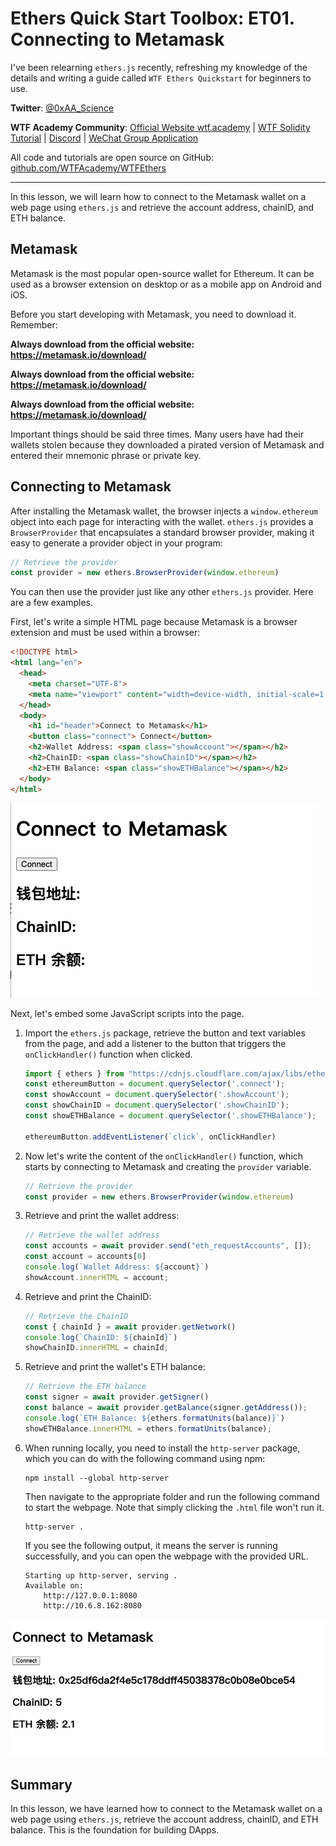 # Ethers Quick Start Toolbox: ET01. Connecting to Metamask

I've been relearning `ethers.js` recently, refreshing my knowledge of the details and writing a guide called `WTF Ethers Quickstart` for beginners to use.

**Twitter**: [@0xAA_Science](https://twitter.com/0xAA_Science)

**WTF Academy Community**: [Official Website wtf.academy](https://wtf.academy) | [WTF Solidity Tutorial](https://github.com/AmazingAng/WTFSolidity) | [Discord](https://discord.gg/5akcruXrsk) | [WeChat Group Application](https://docs.google.com/forms/d/e/1FAIpQLSe4KGT8Sh6sJ7hedQRuIYirOoZK_85miz3dw7vA1-YjodgJ-A/viewform?usp=sf_link)

All code and tutorials are open source on GitHub: [github.com/WTFAcademy/WTFEthers](https://github.com/WTFAcademy/WTFEthers)

-----

In this lesson, we will learn how to connect to the Metamask wallet on a web page using `ethers.js` and retrieve the account address, chainID, and ETH balance.

## Metamask

Metamask is the most popular open-source wallet for Ethereum. It can be used as a browser extension on desktop or as a mobile app on Android and iOS.

Before you start developing with Metamask, you need to download it. Remember:

**Always download from the official website: https://metamask.io/download/**

**Always download from the official website: https://metamask.io/download/**

**Always download from the official website: https://metamask.io/download/**

Important things should be said three times. Many users have had their wallets stolen because they downloaded a pirated version of Metamask and entered their mnemonic phrase or private key.

## Connecting to Metamask

After installing the Metamask wallet, the browser injects a `window.ethereum` object into each page for interacting with the wallet. `ethers.js` provides a `BrowserProvider` that encapsulates a standard browser provider, making it easy to generate a provider object in your program:

```js
// Retrieve the provider
const provider = new ethers.BrowserProvider(window.ethereum)
```

You can then use the provider just like any other `ethers.js` provider. Here are a few examples.

First, let's write a simple HTML page because Metamask is a browser extension and must be used within a browser:

```html
<!DOCTYPE html>
<html lang="en">
  <head>
    <meta charset="UTF-8">
    <meta name="viewport" content="width=device-width, initial-scale=1.0">
  </head>
  <body>
    <h1 id="header">Connect to Metamask</h1>
    <button class="connect"> Connect</button>
    <h2>Wallet Address: <span class="showAccount"></span></h2>
    <h2>ChainID: <span class="showChainID"></span></h2>
    <h2>ETH Balance: <span class="showETHBalance"></span></h2>
  </body>
</html>
```

![HTML Page](./img/ET1-1.png)

Next, let's embed some JavaScript scripts into the page.

1. Import the `ethers.js` package, retrieve the button and text variables from the page, and add a listener to the button that triggers the `onClickHandler()` function when clicked.

    ```js
    import { ethers } from "https://cdnjs.cloudflare.com/ajax/libs/ethers/6.2.3/ethers.js";
    const ethereumButton = document.querySelector('.connect');
    const showAccount = document.querySelector('.showAccount');
    const showChainID = document.querySelector('.showChainID');
    const showETHBalance = document.querySelector('.showETHBalance');

    ethereumButton.addEventListener(`click`, onClickHandler)
    ```

2. Now let's write the content of the `onClickHandler()` function, which starts by connecting to Metamask and creating the `provider` variable.

    ```js
    // Retrieve the provider
    const provider = new ethers.BrowserProvider(window.ethereum)
    ```

3. Retrieve and print the wallet address:

    ```js
    // Retrieve the wallet address
    const accounts = await provider.send("eth_requestAccounts", []);
    const account = accounts[0]
    console.log(`Wallet Address: ${account}`)
    showAccount.innerHTML = account;
    ```

4. Retrieve and print the ChainID:

    ```js
    // Retrieve the ChainID
    const { chainId } = await provider.getNetwork()
    console.log(`ChainID: ${chainId}`)
    showChainID.innerHTML = chainId;
    ```

5. Retrieve and print the wallet's ETH balance:

    ```js
    // Retrieve the ETH balance
    const signer = await provider.getSigner()
    const balance = await provider.getBalance(signer.getAddress());
    console.log(`ETH Balance: ${ethers.formatUnits(balance)}`)
    showETHBalance.innerHTML = ethers.formatUnits(balance);
    ```

6. When running locally, you need to install the `http-server` package, which you can do with the following command using npm:
    ```shell
    npm install --global http-server
    ```
    Then navigate to the appropriate folder and run the following command to start the webpage. Note that simply clicking the `.html` file won't run it.
    ```shell
    http-server .
    ```
    If you see the following output, it means the server is running successfully, and you can open the webpage with the provided URL.
    ```shell
    Starting up http-server, serving .
    Available on:
        http://127.0.0.1:8080
        http://10.6.8.162:8080
    ```

![Connecting to Metamask Page](./img/ET1-2.png)

## Summary

In this lesson, we have learned how to connect to the Metamask wallet on a web page using `ethers.js`, retrieve the account address, chainID, and ETH balance. This is the foundation for building DApps.